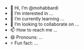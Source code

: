 - 👋 Hi, I’m @mohabbardi
- 👀 I’m interested in ...
- 🌱 I’m currently learning ...
- 💞️ I’m looking to collaborate on ...
- 📫 How to reach me ...
- 😄 Pronouns: ...
- ⚡ Fun fact: ...

<!---
mohabbardi/mohabbardi is a ✨ special ✨ repository because its `README.md` (this file) appears on your GitHub profile.
You can click the Preview link to take a look at your changes.
--->
